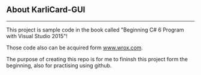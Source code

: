 ## About KarliCard-GUI
---

This project is sample code in the book called "Beginning C# 6 Program with Visual Studio 2015"!

Those code also can be acquired form www.wrox.com.

The purpose of creating this repo is for me to fininsh this project form the beginning, also for practising using github.